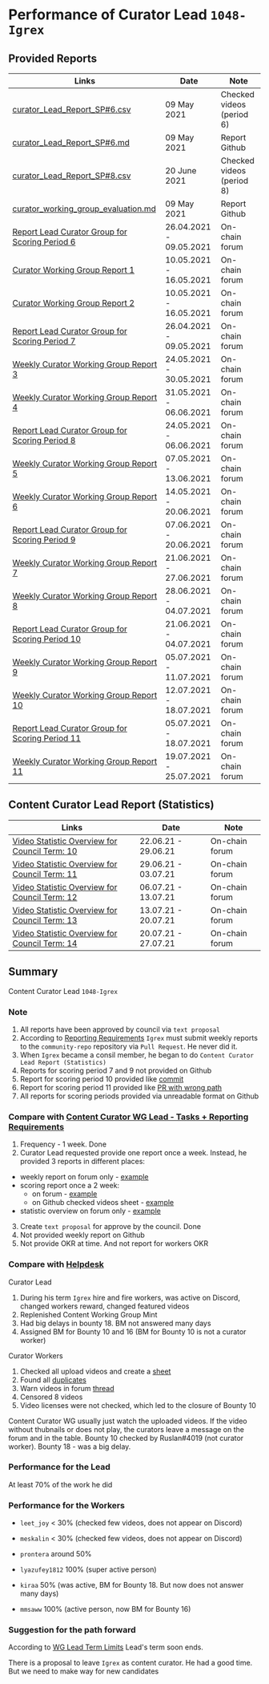 # Performance of Curator Lead `1048-Igrex`

## Provided Reports

| Links           | Date       | Note
|---------------------|---------|----------|
| [curator_Lead_Report_SP#6.csv](https://github.com/Joystream/community-repo/blob/master/workinggroup-reports/curator_group/curator_Lead_Report_SP%236.csv) | 09 May 2021 | Checked videos (period 6)| 
| [curator_Lead_Report_SP#6.md](https://github.com/Joystream/community-repo/blob/master/workinggroup-reports/curator_group/curator_Lead_Report_SP%236.md)   | 09 May 2021  | Report Github |
| [curator_Lead_Report_SP#8.csv](https://github.com/Joystream/community-repo/blob/master/workinggroup-reports/curator_group/curator_Lead_Report_SP%238.csv) | 20 June 2021 | Checked videos (period 8) |
| [curator_working_group_evaluation.md](https://github.com/Joystream/community-repo/blob/master/workinggroup-reports/curator_group/curator_working_group_evaluation.md) | 09 May 2021 | Report Github |
| [Report Lead Curator Group for Scoring Period 6](https://testnet.joystream.org/#/forum/threads/335?replyIdx=2) | 26.04.2021 - 09.05.2021 | On-chain forum |
| [Curator Working Group Report 1](https://testnet.joystream.org/#/forum/threads/335?page=1&replyIdx=3) | 10.05.2021 - 16.05.2021 | On-chain forum |
| [Curator Working Group Report 2](https://testnet.joystream.org/#/forum/threads/335?page=1&replyIdx=5) | 10.05.2021 - 16.05.2021 | On-chain forum |
| [Report Lead Curator Group for Scoring Period 7](https://testnet.joystream.org/#/forum/threads/335?page=1&replyIdx=5) | 26.04.2021 - 09.05.2021 | On-chain forum |
| [Weekly Curator Working Group Report 3](https://testnet.joystream.org/#/forum/threads/335?page=1&replyIdx=6) | 24.05.2021 - 30.05.2021 | On-chain forum |
| [Weekly Curator Working Group Report 4](https://testnet.joystream.org/#/forum/threads/335?page=1&replyIdx=7) | 31.05.2021 - 06.06.2021 | On-chain forum |
| [Report Lead Curator Group for Scoring Period 8](https://testnet.joystream.org/#/forum/threads/335?page=1&replyIdx=8) | 24.05.2021 - 06.06.2021 | On-chain forum |
| [Weekly Curator Working Group Report 5](https://testnet.joystream.org/#/forum/threads/335?page=1&replyIdx=9) | 07.05.2021 - 13.06.2021 | On-chain forum |
| [Weekly Curator Working Group Report 6](https://testnet.joystream.org/#/forum/threads/335?page=1&replyIdx=10) | 14.05.2021 - 20.06.2021 | On-chain forum |
| [Report Lead Curator Group for Scoring Period 9](https://testnet.joystream.org/#/forum/threads/335?page=1&replyIdx=11) | 07.06.2021 - 20.06.2021 | On-chain forum |
| [Weekly Curator Working Group Report 7](https://testnet.joystream.org/#/forum/threads/335?page=1&replyIdx=12) | 21.06.2021 - 27.06.2021 | On-chain forum |
| [Weekly Curator Working Group Report 8](https://testnet.joystream.org/#/forum/threads/335?page=1&replyIdx=13) | 28.06.2021 - 04.07.2021 | On-chain forum |
| [Report Lead Curator Group for Scoring Period 10](https://testnet.joystream.org/#/forum/threads/335?page=1&replyIdx=14) | 21.06.2021 - 04.07.2021 | On-chain forum |
| [Weekly Curator Working Group Report 9](https://testnet.joystream.org/#/forum/threads/335?page=1&replyIdx=16) | 05.07.2021 - 11.07.2021 | On-chain forum |
| [Weekly Curator Working Group Report 10](https://testnet.joystream.org/#/forum/threads/335?page=1&replyIdx=17) | 12.07.2021 - 18.07.2021 | On-chain forum |
| [Report Lead Curator Group for Scoring Period 11](https://testnet.joystream.org/#/forum/threads/335?page=1&replyIdx=18) | 05.07.2021 - 18.07.2021 | On-chain forum |
| [Weekly Curator Working Group Report 11](https://testnet.joystream.org/#/forum/threads/335?page=1&replyIdx=19) | 19.07.2021 - 25.07.2021 | On-chain forum |

## Content Curator Lead Report (Statistics)

| Links           | Date       | Note
|---------------------|---------|----------|
| [Video Statistic Overview for Council Term: 10](https://testnet.joystream.org/#/forum/threads/472?replyIdx=1) | 22.06.21 - 29.06.21 | On-chain forum | 
| [Video Statistic Overview for Council Term: 11](https://testnet.joystream.org/#/forum/threads/472?replyIdx=2) | 29.06.21 - 03.07.21 | On-chain forum | 
| [Video Statistic Overview for Council Term: 12](https://testnet.joystream.org/#/forum/threads/472?replyIdx=4) | 06.07.21 - 13.07.21 | On-chain forum | 
| [Video Statistic Overview for Council Term: 13](https://testnet.joystream.org/#/forum/threads/472?replyIdx=5) | 13.07.21 - 20.07.21 | On-chain forum | 
| [Video Statistic Overview for Council Term: 14](https://testnet.joystream.org/#/forum/threads/472?replyIdx=6) | 20.07.21 - 27.07.21 | On-chain forum | 

## Summary

Content Curator Lead `1048-Igrex`

### Note

1. All reports have been approved by council via `text proposal`
2. According to [Reporting Requirements](https://github.com/Joystream/community-repo/blob/master/rules/Content_Curator_WG_Lead-Tasks_Reporting_Requirements.md#how-to-submit-a-report) `Igrex` must submit weekly reports to the `community-repo` repository via `Pull Request`. He never did it. 
3. When `Igrex` became a consil member, he began to do `Content Curator Lead Report (Statistics)`
4. Reports for scoring period 7 and 9 not provided on Github
5. Report for scoring period 10 provided like [commit](https://github.com/Joystream/community-repo/commit/f396ff7e03e3f30febf5b438f26a98f7127d0f23)
6. Report for scoring period 11 provided like [PR with wrong path](https://github.com/Joystream/community-repo/pull/266)
7. All reports for scoring periods provided via unreadable format on Github

### Compare with [Content Curator WG Lead - Tasks + Reporting Requirements](https://github.com/Joystream/community-repo/blob/master/rules/Content_Curator_WG_Lead-Tasks_Reporting_Requirements.md)

1. Frequency - 1 week. Done
2. Curator Lead requested provide one report once a week. Instead, he provided 3 reports in different places:
- weekly report on forum only - [example](https://testnet.joystream.org/#/forum/threads/335?page=1&replyIdx=9)
- scoring report once a 2 week:
   - on forum - [example](https://testnet.joystream.org/#/forum/threads/335?page=1&replyIdx=8)
   - on Github checked videos sheet - [example](https://github.com/Joystream/community-repo/blob/master/workinggroup-reports/curator_group/curator_Lead_Report_SP%236.csv)
- statistic overview on forum only - [example](https://testnet.joystream.org/#/forum/threads/472?replyIdx=2)
3. Create `text proposal` for approve by the council. Done
4. Not provided weekly report on Github
5. Not provide OKR at time. And not report for workers OKR

### Compare with [Helpdesk](https://github.com/Joystream/helpdesk/tree/master/roles/content-curators)

Curator Lead

1. During his term `Igrex` hire and fire workers, was active on Discord, changed workers reward, changed featured videos
2. Replenished Content Working Group Mint
3. Had big delays in bounty 18. BM not answered many days
4. Assigned BM for Bounty 10 and 16 (BM for Bounty 10 is not a curator worker)

Curator Workers

1. Checked all upload videos and create a [sheet](https://docs.google.com/spreadsheets/d/1LMYztVNw6za31H5OZBA8zX8OEv09fqDSUnkRYYacDYU/edit#gid=0)
2. Found all [duplicates](https://docs.google.com/spreadsheets/d/1LMYztVNw6za31H5OZBA8zX8OEv09fqDSUnkRYYacDYU/edit#gid=2048884930)
3. Warn videos in forum [thread](https://testnet.joystream.org/#/forum/threads/329)
4. Censored 8 videos
5. Video licenses were not checked, which led to the closure of Bounty 10

Content Curator WG usually just watch the uploaded videos. If the video without thubnails or does not play, the curators leave a message on the forum and in the table. Bounty 10 checked by Ruslan#4019 (not curator worker). Bounty 18 - was a big delay.

### Performance for the Lead

At least 70% of the work he did

### Performance for the Workers

- `leet_joy` < 30% (checked few videos, does not appear on Discord)

- `meskalin` < 30% (checked few videos, does not appear on Discord)

- `prontera` around 50%

- `lyazufey1812` 100% (super active person)

- `kiraa` 50% (was active, BM for Bounty 18. But now does not answer many days)

- `mmsaww` 100% (active person, now BM for Bounty 16)

### Suggestion for the path forward

According to [WG Lead Term Limits](https://github.com/Joystream/community-repo/blob/master/rules/WG_Lead_Term_Limits.md) Lead's term soon ends. 

There is a proposal to leave `Igrex` as content curator. He had a good time. But we need to make way for new candidates
